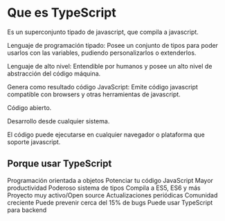 # Que es TypeScript

Es un superconjunto tipado de javascript, que compila a javascript.

Lenguaje de programación tipado: Posee un conjunto de tipos para poder usarlos con las variables, pudiendo personalizarlos o extenderlos.

Lenguaje de alto nivel: Entendible por humanos y posee un alto nivel de abstracción del código máquina.

Genera como resultado código JavaScript: Emite código javascript compatible con browsers y otras herramientas de javascript.

Código abierto.

Desarrollo desde cualquier sistema.

El código puede ejecutarse en cualquier navegador o plataforma que soporte javascript.

## Porque usar TypeScript

Programación orientada a objetos
Potenciar tu código JavaScript
Mayor productividad
Poderoso sistema de tipos
Compila a ES5, ES6 y más
Proyecto muy activo/Open source
Actualizaciones periódicas
Comunidad creciente
Puede prevenir cerca del 15% de bugs
Puede usar TypeScript para backend
